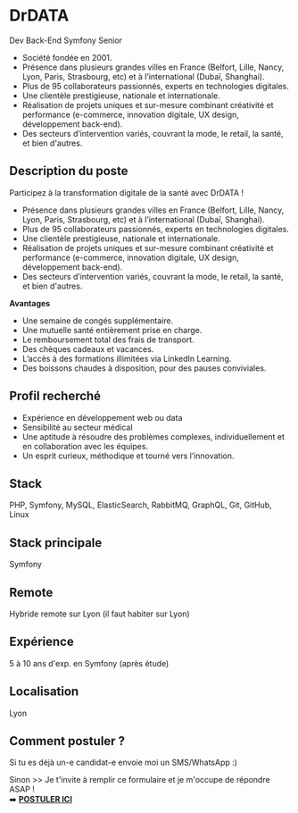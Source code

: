 # DrDATA
Dev Back-End Symfony Senior

- Société fondée en 2001.
- Présence dans plusieurs grandes villes en France (Belfort, Lille, Nancy, Lyon, Paris, Strasbourg, etc) et à l’international (Dubaï, Shanghai).
- Plus de 95 collaborateurs passionnés, experts en technologies digitales.
- Une clientèle prestigieuse, nationale et internationale.
- Réalisation de projets uniques et sur-mesure combinant créativité et performance (e-commerce, innovation digitale, UX design, développement back-end).
- Des secteurs d’intervention variés, couvrant la mode, le retail, la santé, et bien d'autres.

## Description du poste
Participez à la transformation digitale de la santé avec DrDATA !

- Présence dans plusieurs grandes villes en France (Belfort, Lille, Nancy, Lyon, Paris, Strasbourg, etc) et à l’international (Dubaï, Shanghai).
- Plus de 95 collaborateurs passionnés, experts en technologies digitales.
- Une clientèle prestigieuse, nationale et internationale.
- Réalisation de projets uniques et sur-mesure combinant créativité et performance (e-commerce, innovation digitale, UX design, développement back-end).
- Des secteurs d’intervention variés, couvrant la mode, le retail, la santé, et bien d'autres.

<b>Avantages</b>
- Une semaine de congés supplémentaire.
- Une mutuelle santé entièrement prise en charge.
- Le remboursement total des frais de transport.
- Des chèques cadeaux et vacances.
- L’accès à des formations illimitées via LinkedIn Learning.
- Des boissons chaudes à disposition, pour des pauses conviviales.

## Profil recherché
- Expérience en développement web ou data
- Sensibilité au secteur médical
- Une aptitude à résoudre des problèmes complexes, individuellement et en collaboration avec les équipes.
- Un esprit curieux, méthodique et tourné vers l’innovation.

## Stack
PHP, Symfony, MySQL, ElasticSearch, RabbitMQ, GraphQL, Git, GitHub, Linux

## Stack principale
Symfony

## Remote
Hybride remote sur Lyon (il faut habiter sur Lyon)

## Expérience
5 à 10 ans d'exp. en Symfony (après étude)

## Localisation
Lyon

## Comment postuler ?
Si tu es déjà un-e candidat-e envoie moi un SMS/WhatsApp :)

Sinon >> Je t'invite à remplir ce formulaire et je m'occupe de répondre ASAP !</br>
➡️ <b><a href="https://form.jotform.com/251094648903361" target="_blank">POSTULER ICI</a></b>

